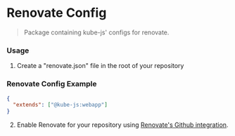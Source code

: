 # Renovate Config
> Package containing kube-js' configs for renovate.

### Usage
1. Create a "renovate.json" file in the root of your repository 
### Renovate Config Example
```json
{
  "extends": ["@kube-js:webapp"]
}
```

2. Enable Renovate for your repository using [Renovate's Github integration](https://github.com/apps/renovate/installations/new).

